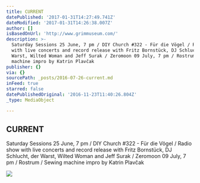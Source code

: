 ```yaml
---
title: CURRENT
datePublished: '2017-01-31T14:27:49.741Z'
dateModified: '2017-01-31T14:26:38.007Z'
author: []
isBasedOnUrl: 'http://www.grimmuseum.com/'
description: >-
  Saturday Sessions 25 June, 7 pm / DIY Church #322 - Für die Vögel / Radio show
  with live concerts and record release with Fritz Bornstück, DJ Schlucht, der
  Warst, Wilted Woman and Jeff Surak / Zeromoon 09 July, 7 pm / Rostrum / Sewing
  machine impro by Katrin Plavčak
publisher: {}
via: {}
sourcePath: _posts/2016-07-26-current.md
inFeed: true
starred: false
datePublishedOriginal: '2016-11-23T11:40:26.804Z'
_type: MediaObject

---
```

<article style=""><h1>CURRENT</h1><p>Saturday Sessions 25 June, 7 pm / DIY Church #322 - Für die Vögel / Radio show with live concerts and record release with Fritz Bornstück, DJ Schlucht, der Warst, Wilted Woman and Jeff Surak / Zeromoon 09 July, 7 pm / Rostrum / Sewing machine impro by Katrin Plavčak</p><img src="http://www.grimmuseum.com/files/stacks_image_1519.jpg" /></article>